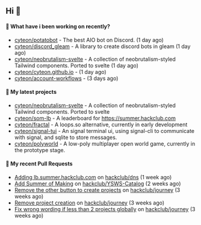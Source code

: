## Hi 👋

#### 👀 What have i been working on recently?

- [cyteon/potatobot](https://github.com/cyteon/potatobot) - The best AIO bot on Discord. (1 day ago)
- [cyteon/discord_gleam](https://github.com/cyteon/discord_gleam) - A library to create discord bots in gleam (1 day ago)
- [cyteon/neobrutalism-svelte](https://github.com/cyteon/neobrutalism-svelte) - A collection of neobrutalism-styled Tailwind components. Ported to svelte (1 day ago)
- [cyteon/cyteon.github.io](https://github.com/cyteon/cyteon.github.io) -  (1 day ago)
- [cyteon/account-workflows](https://github.com/cyteon/account-workflows) -  (3 days ago)

#### 🌱 My latest projects

- [cyteon/neobrutalism-svelte](https://github.com/cyteon/neobrutalism-svelte) - A collection of neobrutalism-styled Tailwind components. Ported to svelte
- [cyteon/som-lb](https://github.com/cyteon/som-lb) - A leaderboard for https://summer.hackclub.com
- [cyteon/fractal](https://github.com/cyteon/fractal) - A loops.so alternative, currently in early development
- [cyteon/signal-tui](https://github.com/cyteon/signal-tui) - An signal terminal ui, using signal-cli to communicate with signal, and sqlite to store messages.
- [cyteon/polyworld](https://github.com/cyteon/polyworld) - A low-poly multiplayer open world game, currently in the prototype stage. 

#### 🔨 My recent Pull Requests

- [Adding lb.summer.hackclub.com](https://github.com/hackclub/dns/pull/1822) on [hackclub/dns](https://github.com/hackclub/dns) (1 week ago)
- [Add Summer of Making](https://github.com/hackclub/YSWS-Catalog/pull/89) on [hackclub/YSWS-Catalog](https://github.com/hackclub/YSWS-Catalog) (2 weeks ago)
- [Remove the other button to create projects](https://github.com/hackclub/journey/pull/81) on [hackclub/journey](https://github.com/hackclub/journey) (3 weeks ago)
- [Remove project creation](https://github.com/hackclub/journey/pull/80) on [hackclub/journey](https://github.com/hackclub/journey) (3 weeks ago)
- [Fix wrong wording if less than 2 projects globally](https://github.com/hackclub/journey/pull/78) on [hackclub/journey](https://github.com/hackclub/journey) (3 weeks ago)
